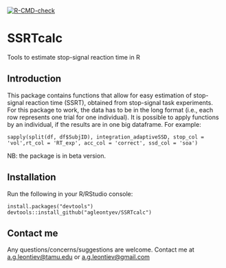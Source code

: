 <!-- badges: start -->
[![R-CMD-check](https://github.com/agleontyev/SSRTcalc/workflows/R-CMD-check/badge.svg)](https://github.com/agleontyev/SSRTcalc/actions)
<!-- badges: end -->

# SSRTcalc

Tools to estimate stop-signal reaction time in R

## Introduction
This package contains functions that allow for easy estimation of stop-signal reaction time (SSRT), obtained from stop-signal task experiments.
For this package to work, the data has to be in the long format (i.e., each row represents one trial for one individual). It is possible to apply functions by an individual, if the results are in one big dataframe. For example:

```{r}
sapply(split(df, df$SubjID), integration_adaptiveSSD, stop_col = 'vol',rt_col = 'RT_exp', acc_col = 'correct', ssd_col = 'soa')
```

NB: the package is in beta version. 

## Installation
Run the following in your R/RStudio console:

```{r}
install.packages("devtools")
devtools::install_github("agleontyev/SSRTcalc")
```

## Contact me  

Any questions/concerns/suggestions are welcome. Contact me at a.g.leontiev@tamu.edu or a.g.leontiev@gmail.com
